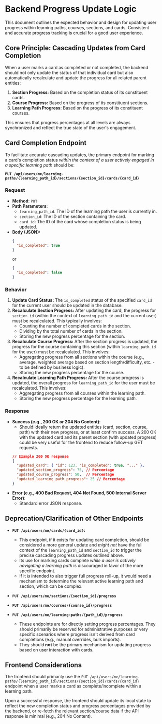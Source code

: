 # Backend Progress Update Logic

This document outlines the expected behavior and design for updating user progress within learning paths, courses, sections, and cards. Consistent and accurate progress tracking is crucial for a good user experience.

## Core Principle: Cascading Updates from Card Completion

When a user marks a card as completed or not completed, the backend should not only update the status of that individual card but also automatically recalculate and update the progress for all related parent entities:

1.  **Section Progress:** Based on the completion status of its constituent cards.
2.  **Course Progress:** Based on the progress of its constituent sections.
3.  **Learning Path Progress:** Based on the progress of its constituent courses.

This ensures that progress percentages at all levels are always synchronized and reflect the true state of the user's engagement.

## Card Completion Endpoint

To facilitate accurate cascading updates, the primary endpoint for marking a card's completion status *within the context of a user actively engaged in a specific learning path* should be:

**`PUT /api/users/me/learning-paths/{learning_path_id}/sections/{section_id}/cards/{card_id}`**

### Request

*   **Method:** `PUT`
*   **Path Parameters:**
    *   `learning_path_id`: The ID of the learning path the user is currently in.
    *   `section_id`: The ID of the section containing the card.
    *   `card_id`: The ID of the card whose completion status is being updated.
*   **Body (JSON):**
    ```json
    {
      "is_completed": true
    }
    ```
    or
    ```json
    {
      "is_completed": false
    }
    ```

### Behavior

1.  **Update Card Status:** The `is_completed` status of the specified `card_id` for the current user should be updated in the database.
2.  **Recalculate Section Progress:** After updating the card, the progress for `section_id` (within the context of `learning_path_id` and the current user) must be recalculated. This typically involves:
    *   Counting the number of completed cards in the section.
    *   Dividing by the total number of cards in the section.
    *   Storing the new progress percentage for the section.
3.  **Recalculate Course Progress:** After the section progress is updated, the progress for the course containing this section (within `learning_path_id` for the user) must be recalculated. This involves:
    *   Aggregating progress from all sections within the course (e.g., average, weighted average based on section length/difficulty, etc. - to be defined by business logic).
    *   Storing the new progress percentage for the course.
4.  **Recalculate Learning Path Progress:** After the course progress is updated, the overall progress for `learning_path_id` for the user must be recalculated. This involves:
    *   Aggregating progress from all courses within the learning path.
    *   Storing the new progress percentage for the learning path.

### Response

*   **Success (e.g., 200 OK or 204 No Content):**
    *   Should ideally return the updated entities (card, section, course, path) with their new progress, or at least confirm success. A 200 OK with the updated card and its parent section (with updated progress) could be very useful for the frontend to reduce follow-up GET requests.
    ```json
    // Example 200 OK response
    {
      "updated_card": { "id": 123, "is_completed": true, "..." },
      "updated_section_progress": 75, // Percentage
      "updated_course_progress": 50,  // Percentage
      "updated_learning_path_progress": 25 // Percentage
    }
    ```
*   **Error (e.g., 400 Bad Request, 404 Not Found, 500 Internal Server Error):**
    *   Standard error JSON response.

## Deprecation/Clarification of Other Endpoints

*   **`PUT /api/users/me/cards/{card_id}`:**
    *   This endpoint, if it exists for updating card completion, should be considered a more general update and *might not* have the full context of the `learning_path_id` and `section_id` to trigger the precise cascading progress updates outlined above.
    *   Its use for marking cards complete *while a user is actively navigating a learning path* is discouraged in favor of the more specific endpoint.
    *   If it *is* intended to also trigger full progress roll-up, it would need a mechanism to determine the relevant active learning path and section, which can be complex.

*   **`PUT /api/users/me/sections/{section_id}/progress`**
*   **`PUT /api/users/me/courses/{course_id}/progress`**
*   **`PUT /api/users/me/learning-paths/{path_id}/progress`**
    *   These endpoints are for directly setting progress percentages. They should primarily be reserved for administrative purposes or very specific scenarios where progress isn't derived from card completions (e.g., manual overrides, bulk imports).
    *   They should **not** be the primary mechanism for updating progress based on user interaction with cards.

## Frontend Considerations

The frontend should primarily use the `PUT /api/users/me/learning-paths/{learning_path_id}/sections/{section_id}/cards/{card_id}` endpoint when a user marks a card as complete/incomplete within a learning path.

Upon a successful response, the frontend should update its local state to reflect the new completion status and progress percentages provided by the backend, or re-fetch the relevant section/course data if the API response is minimal (e.g., 204 No Content).

